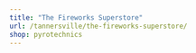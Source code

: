 ```yaml
---
title: "The Fireworks Superstore"
url: /tannersville/the-fireworks-superstore/
shop: pyrotechnics
---
```

